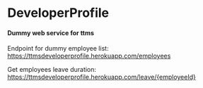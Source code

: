 # DeveloperProfile

#### Dummy web service for ttms

Endpoint for dummy employee list: https://ttmsdeveloperprofile.herokuapp.com/employees


Get employees leave duration: https://ttmsdeveloperprofile.herokuapp.com/leave/{employeeId}